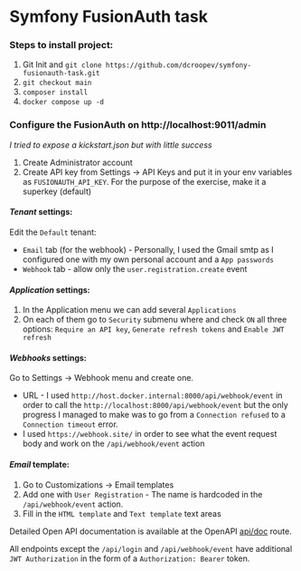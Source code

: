# Symfony FusionAuth task

### Steps to install project:
1) Git Init and `git clone https://github.com/dcroopev/symfony-fusionauth-task.git`
2) `git checkout main`
3) `composer install`
4) `docker compose up -d`

### Configure the FusionAuth on http://localhost:9011/admin 
 _I tried to expose a kickstart.json but with little success_

1) Create Administrator account
2) Create API key from Settings -> API Keys and put it in your env variables as `FUSIONAUTH_API_KEY`. For the purpose of the exercise, make it a superkey (default)


#### _Tenant_ settings:
Edit the `Default` tenant:
- `Email` tab (for the webhook) - Personally, I used the Gmail smtp as I configured one with my own personal account and a `App passwords`
- `Webhook` tab - allow only the `user.registration.create` event

#### _Application_ settings:
1) In the Application menu we can add several `Applications`
2) On each of them go to `Security` submenu where and check `ON` all three options: `Require an API key`, `Generate refresh tokens` and `Enable JWT refresh`

#### _Webhooks_ settings:
Go to Settings -> Webhook menu and create one.
- URL - I used `http://host.docker.internal:8000/api/webhook/event` in order to call the `http://localhost:8000/api/webhook/event` but the only progress I managed to make was to go from a `Connection refused` to a `Connection timeout` error.
- I used `https://webhook.site/` in order to see what the event request body and work on the `/api/webhook/event` action

#### _Email_ template:
1) Go to Customizations -> Email templates
2) Add one with `User Registration` - The name is hardcoded in the `/api/webhook/event` action.
3) Fill in the `HTML template` and `Text template` text areas


Detailed Open API documentation is available at the OpenAPI [api/doc](http://localhost:8000/api/doc) route.

All endpoints except the `/api/login` and `/api/webhook/event` have additional `JWT Authorization` in the form of a `Authorization: Bearer` token.
